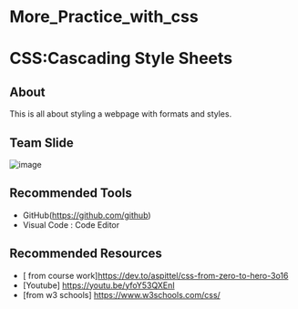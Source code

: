 # More_Practice_with_css

# CSS:Cascading Style Sheets

## About
This is all about styling a webpage with formats and styles.

## Team Slide
![image](Screenshot(37).png "team slide")

## Recommended Tools

- GitHub(https://github.com/github)
- Visual Code : Code Editor

## Recommended Resources

- [ from course work]https://dev.to/aspittel/css-from-zero-to-hero-3o16
- [Youtube] https://youtu.be/yfoY53QXEnI
- [from w3 schools] https://www.w3schools.com/css/
